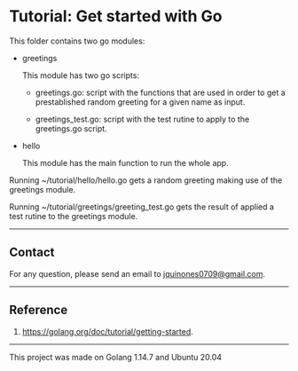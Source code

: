# Tutorial: Get started with Go

This folder contains two go modules:
    
- greetings

    This module has two go scripts:

    - greetings.go: script with the functions that are used in order to get a prestablished random greeting for a given name as input.

    - greetings_test.go: script with the test rutine to apply to the greetings.go script.

- hello

    This module has the main function to run the whole app.

Running ~/tutorial/hello/hello.go gets a random greeting making use of the greetings module.

Running ~/tutorial/greetings/greeting_test.go gets the result of applied a test rutine to the greetings module.

***
## Contact

For any question, please send an email to jquinones0709@gmail.com.

***
## Reference

1. https://golang.org/doc/tutorial/getting-started.

***
This project was made on Golang 1.14.7 and Ubuntu 20.04